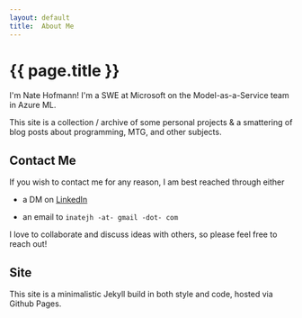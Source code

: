 ```yaml
---
layout: default
title:  About Me
---
```


# {{ page.title }}

 I'm Nate Hofmann! I'm a SWE at Microsoft on the Model-as-a-Service team in Azure ML.

This site is a collection / archive of some personal projects & a smattering of blog posts about programming, MTG, and other subjects.

## Contact Me

If you wish to contact me for any reason, I am best reached through either

- a DM on [LinkedIn](https://www.linkedin.com/in/nate-hofmann/)

- an email to `inatejh -at- gmail -dot- com`

I love to collaborate and discuss ideas with others, so please feel free to reach out!

## Site

This site is a minimalistic Jekyll build in both style and code, hosted via Github Pages.
